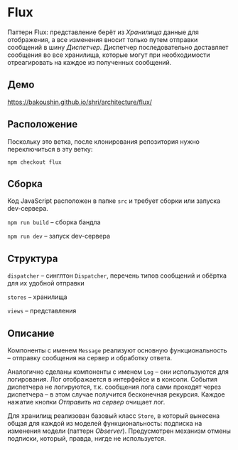 Flux
====

Паттерн Flux: представление берёт из *Хранилища* данные для отображения, а все изменения вносит только путем отправки сообщений в шину *Диспетчер*. Диспетчер последовательно доставляет сообщения во все хранилища, которые могут при необходимости отреагировать на каждое из полученных сообщений.

Демо
----
https://bakoushin.github.io/shri/architecture/flux/

Расположение
------------

Поскольку это ветка, после клонирования репозитория нужно переключиться в эту ветку:

`npm checkout flux` 

Сборка
------

Код JavaScript расположен в папке `src` и требует сборки или запуска dev-сервера.

`npm run build` – сборка бандла

`npm run dev` – запуск dev-сервера

Структура
---------

`dispatcher` – синглтон `Dispatcher`, перечень типов сообщений и обёртка для их удобной отправки

`stores` – хранилища

`views` – представления

Описание
--------

Компоненты с именем `Message` реализуют основную функциональность – отправку сообщения на сервер и обработку ответа.

Аналогично сделаны компоненты с именем `Log` – они используются для логирования. Лог отображается в интерфейсе и в консоли. События диспетчера не логируются, т.к. сообщения лога сами проходят через диспетчера – в этом случае получится бесконечная рекурсия. Каждое нажатие кнопки *Отправить на сервер* очищает лог.

Для хранилищ реализован базовый класс `Store`, в который вынесена общая для каждой из моделей функциональность: подписка на изменения модели (паттерн *Observer*). Предусмотрен механизм отмены подписки, который, правда, нигде не используется.
